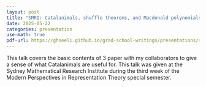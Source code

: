 ```yaml
---
layout: post
title: "SMRI: Catalanimals, shuffle theorems, and Macdonald polynomials"
date: 2025-05-22
categories: presentation
use-math: true
pdf-url: https://ghseeli.github.io/grad-school-writings/presentations/smri-shuffle-theorems-and-macdonald-polynomials.pdf
---
```

This talk covers the basic contents of 3 paper with my collaborators to give a sense of what Catalanimals are useful for.
This talk was given at the Sydney Mathematical Research Institute during the third week of the Modern Perspectives in Representation Theory special semester.